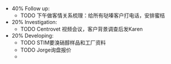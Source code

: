 - 40% Follow up:
	- TODO 下午做客情关系梳理：给所有哒嗪客户打电话，安排蜜桔
- 20% Investigation:
	- TODO Centrovet 视频会议，客户背景调查后发Karen
- 20% Developing:
	- TODO STIM要溴硝醇样品和工厂资料
	- TODO Jorge询盘报价
	-